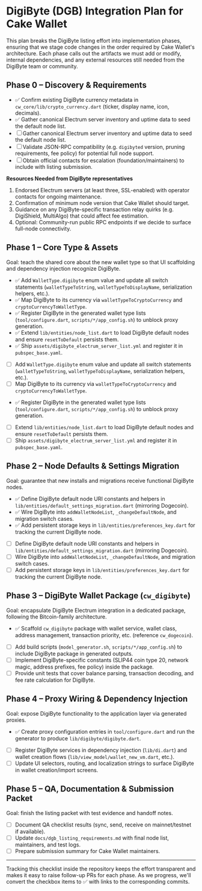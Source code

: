 # DigiByte (DGB) Integration Plan for Cake Wallet

This plan breaks the DigiByte listing effort into implementation phases, ensuring that we stage code changes in the order required by Cake Wallet's architecture. Each phase calls out the artifacts we must add or modify, internal dependencies, and any external resources still needed from the DigiByte team or community.

## Phase 0 – Discovery & Requirements
- ✅ Confirm existing DigiByte currency metadata in `cw_core/lib/crypto_currency.dart` (ticker, display name, icon, decimals).
- ✅ Gather canonical Electrum server inventory and uptime data to seed the default node list.
- ☐ Gather canonical Electrum server inventory and uptime data to seed the default node list.
- ☐ Validate JSON-RPC compatibility (e.g. `digibyted` version, pruning requirements, fee policy) for potential full node support.
- ☐ Obtain official contacts for escalation (foundation/maintainers) to include with listing submission.

**Resources Needed from DigiByte representatives**
1. Endorsed Electrum servers (at least three, SSL-enabled) with operator contacts for ongoing maintenance.
2. Confirmation of minimum node version that Cake Wallet should target.
3. Guidance on any DigiByte-specific transaction relay quirks (e.g. DigiShield, MultiAlgo) that could affect fee estimation.
4. Optional: Community-run public RPC endpoints if we decide to surface full-node connectivity.

## Phase 1 – Core Type & Assets
Goal: teach the shared core about the new wallet type so that UI scaffolding and dependency injection recognize DigiByte.

- ✅ Add `WalletType.digibyte` enum value and update all switch statements (`walletTypeToString`, `walletTypeToDisplayName`, serialization helpers, etc.).
- ✅ Map DigiByte to its currency via `walletTypeToCryptoCurrency` and `cryptoCurrencyToWalletType`.
- ✅ Register DigiByte in the generated wallet type lists (`tool/configure.dart`, `scripts/*/app_config.sh`) to unblock proxy generation.
- ✅ Extend `lib/entities/node_list.dart` to load DigiByte default nodes and ensure `resetToDefault` persists them.
- ✅ Ship `assets/digibyte_electrum_server_list.yml` and register it in `pubspec_base.yaml`.
- [ ] Add `WalletType.digibyte` enum value and update all switch statements (`walletTypeToString`, `walletTypeToDisplayName`, serialization helpers, etc.).
- [ ] Map DigiByte to its currency via `walletTypeToCryptoCurrency` and `cryptoCurrencyToWalletType`.
- ✅ Register DigiByte in the generated wallet type lists (`tool/configure.dart`, `scripts/*/app_config.sh`) to unblock proxy generation.
- [ ] Extend `lib/entities/node_list.dart` to load DigiByte default nodes and ensure `resetToDefault` persists them.
- [ ] Ship `assets/digibyte_electrum_server_list.yml` and register it in `pubspec_base.yaml`.

## Phase 2 – Node Defaults & Settings Migration
Goal: guarantee that new installs and migrations receive functional DigiByte nodes.

- ✅ Define DigiByte default node URI constants and helpers in `lib/entities/default_settings_migration.dart` (mirroring Dogecoin).
- ✅ Wire DigiByte into `addWalletNodeList`, `_changeDefaultNode`, and migration switch cases.
- ✅ Add persistent storage keys in `lib/entities/preferences_key.dart` for tracking the current DigiByte node.
- [ ] Define DigiByte default node URI constants and helpers in `lib/entities/default_settings_migration.dart` (mirroring Dogecoin).
- [ ] Wire DigiByte into `addWalletNodeList`, `_changeDefaultNode`, and migration switch cases.
- [ ] Add persistent storage keys in `lib/entities/preferences_key.dart` for tracking the current DigiByte node.

## Phase 3 – DigiByte Wallet Package (`cw_digibyte`)
Goal: encapsulate DigiByte Electrum integration in a dedicated package, following the Bitcoin-family architecture.

- ✅ Scaffold `cw_digibyte` package with wallet service, wallet class, address management, transaction priority, etc. (reference `cw_dogecoin`).
- [ ] Add build scripts (`model_generator.sh`, `scripts/*/app_config.sh`) to include DigiByte package in generated outputs.
- [ ] Implement DigiByte-specific constants (SLIP44 coin type 20, network magic, address prefixes, fee policy) inside the package.
- [ ] Provide unit tests that cover balance parsing, transaction decoding, and fee rate calculation for DigiByte.

## Phase 4 – Proxy Wiring & Dependency Injection
Goal: expose DigiByte functionality to the application layer via generated proxies.

- ✅ Create proxy configuration entries in `tool/configure.dart` and run the generator to produce `lib/digibyte/digibyte.dart`.
- [ ] Register DigiByte services in dependency injection (`lib/di.dart`) and wallet creation flows (`lib/view_model/wallet_new_vm.dart`, etc.).
- [ ] Update UI selectors, routing, and localization strings to surface DigiByte in wallet creation/import screens.

## Phase 5 – QA, Documentation & Submission Packet
Goal: finish the listing packet with test evidence and handoff notes.

- [ ] Document QA checklist results (sync, send, receive on mainnet/testnet if available).
- [ ] Update `docs/dgb_listing_requirements.md` with final node list, maintainers, and test logs.
- [ ] Prepare submission summary for Cake Wallet maintainers.

---

Tracking this checklist inside the repository keeps the effort transparent and makes it easy to raise follow-up PRs for each phase. As we progress, we'll convert the checkbox items to ✅ with links to the corresponding commits.
